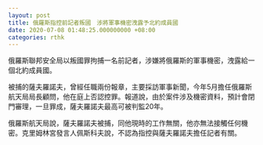 ```yaml
---
layout: post
title: 俄羅斯指控前記者叛國　涉將軍事機密洩露予北約成員國
date: 2020-07-08 01:48:25.000000000 +08:00
categories: rthk
---
```


俄羅斯聯邦安全局以叛國罪拘捕一名前記者，涉嫌將俄羅斯的軍事機密，洩露給一個北約成員國。

被捕的薩夫羅諾夫，曾經任職兩份報章，主要採訪軍事新聞，今年5月擔任俄羅斯航天局局長顧問，他在庭上否認控罪。報道說，由於案件涉及機密資料，預計會閉門審理，一旦罪成，薩夫羅諾夫最高可被判監20年。

俄羅斯航天局說，薩夫羅諾夫被捕，同他現時的工作無關，他亦無法接觸任何機密。克里姆林宮發言人佩斯科夫說，不認為指控與薩夫羅諾夫擔任記者有關。
